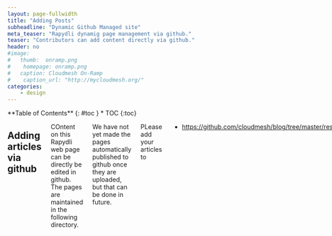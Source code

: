 ```yaml
---
layout: page-fullwidth
title: "Adding Posts"
subheadline: "Dynamic Github Managed site"
meta_teaser: "Rapydli dynamig page management via github."
teaser: "Contributors can add content directly via github."
header: no
#image:
#   thumb:  onramp.png
#    homepage: onramp.png
#   caption: Cloudmesh On-Ramp
#    caption_url: "http://mycloudmesh.org/"
categories:
    - design
---
```

<div class="row">
<div class="medium-4 medium-push-8 columns" markdown="1">
<div class="panel radius" markdown="1">
**Table of Contents**
{: #toc }
*  TOC
{:toc}
</div>
</div><!-- /.medium-4.columns -->



<div class="medium-8 medium-pull-4 columns" markdown="1">

## Adding articles via github

COntent on this Rapydli web page can be directly be edited in github. The pages are maintained in the following directory.

We have not yet made the pages automatically published to github once they are uploaded, but that can be done in future.

PLease add your articles to

* https://github.com/cloudmesh/blog/tree/master/responsive/_posts/design


</div><!-- /.medium-8.columns -->
</div><!-- /.row -->


